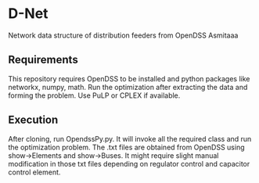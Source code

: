# D-Net

Network data structure of distribution feeders from OpenDSS Asmitaaa

## Requirements

This repository requires OpenDSS to be installed and python packages like networkx, numpy, math. Run the optimization after extracting the data and forming the problem. Use PuLP or CPLEX if available.

## Execution

After cloning, run OpendssPy.py. It will invoke all the required class and run the optimization problem. The .txt files are obtained from OpenDSS using show->Elements and show->Buses. It might require slight manual modification in those txt files depending on regulator control and capacitor control element.
